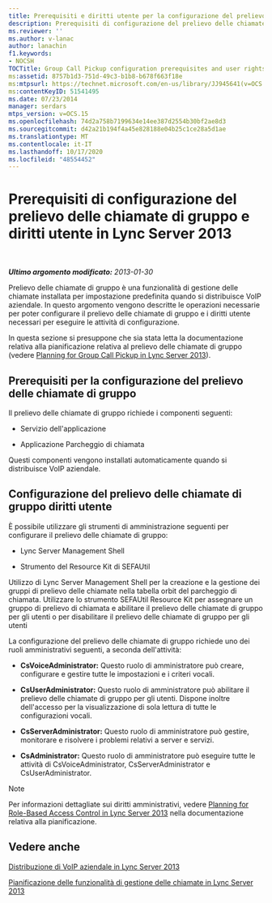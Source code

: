 ```yaml
---
title: Prerequisiti e diritti utente per la configurazione del prelievo delle chiamate di gruppo
description: Prerequisiti di configurazione del prelievo delle chiamate di gruppo e diritti utente.
ms.reviewer: ''
ms.author: v-lanac
author: lanachin
f1.keywords:
- NOCSH
TOCTitle: Group Call Pickup configuration prerequisites and user rights
ms:assetid: 8757b1d3-751d-49c3-b1b8-b678f663f18e
ms:mtpsurl: https://technet.microsoft.com/en-us/library/JJ945641(v=OCS.15)
ms:contentKeyID: 51541495
ms.date: 07/23/2014
manager: serdars
mtps_version: v=OCS.15
ms.openlocfilehash: 74d2a758b7199634e14ee387d2554b30bf2ae8d3
ms.sourcegitcommit: d42a21b194f4a45e828188e04b25c1ce28a5d1ae
ms.translationtype: MT
ms.contentlocale: it-IT
ms.lasthandoff: 10/17/2020
ms.locfileid: "48554452"
---
```

# <a name="group-call-pickup-configuration-prerequisites-and-user-rights-in-lync-server-2013"></a>Prerequisiti di configurazione del prelievo delle chiamate di gruppo e diritti utente in Lync Server 2013

<div data-xmlns="http://www.w3.org/1999/xhtml">

<div class="topic" data-xmlns="http://www.w3.org/1999/xhtml" data-msxsl="urn:schemas-microsoft-com:xslt" data-cs="https://msdn.microsoft.com/">

<div data-asp="https://msdn2.microsoft.com/asp">



</div>

<div id="mainSection">

<div id="mainBody">

<span> </span>

_**Ultimo argomento modificato:** 2013-01-30_

Prelievo delle chiamate di gruppo è una funzionalità di gestione delle chiamate installata per impostazione predefinita quando si distribuisce VoIP aziendale. In questo argomento vengono descritte le operazioni necessarie per poter configurare il prelievo delle chiamate di gruppo e i diritti utente necessari per eseguire le attività di configurazione.

In questa sezione si presuppone che sia stata letta la documentazione relativa alla pianificazione relativa al prelievo delle chiamate di gruppo (vedere [Planning for Group Call Pickup in Lync Server 2013](lync-server-2013-planning-for-group-call-pickup.md)).

<div>

## <a name="group-call-pickup-configuration-prerequisites"></a>Prerequisiti per la configurazione del prelievo delle chiamate di gruppo

Il prelievo delle chiamate di gruppo richiede i componenti seguenti:

  - Servizio dell'applicazione

  - Applicazione Parcheggio di chiamata

Questi componenti vengono installati automaticamente quando si distribuisce VoIP aziendale.

</div>

<div>

## <a name="group-call-pickup-configuration-user-rights"></a>Configurazione del prelievo delle chiamate di gruppo diritti utente

È possibile utilizzare gli strumenti di amministrazione seguenti per configurare il prelievo delle chiamate di gruppo:

  - Lync Server Management Shell

  - Strumento del Resource Kit di SEFAUtil

Utilizzo di Lync Server Management Shell per la creazione e la gestione dei gruppi di prelievo delle chiamate nella tabella orbit del parcheggio di chiamata. Utilizzare lo strumento SEFAUtil Resource Kit per assegnare un gruppo di prelievo di chiamata e abilitare il prelievo delle chiamate di gruppo per gli utenti o per disabilitare il prelievo delle chiamate di gruppo per gli utenti

La configurazione del prelievo delle chiamate di gruppo richiede uno dei ruoli amministrativi seguenti, a seconda dell'attività:

  - **CsVoiceAdministrator:** Questo ruolo di amministratore può creare, configurare e gestire tutte le impostazioni e i criteri vocali.

  - **CsUserAdministrator:** Questo ruolo di amministratore può abilitare il prelievo delle chiamate di gruppo per gli utenti. Dispone inoltre dell'accesso per la visualizzazione di sola lettura di tutte le configurazioni vocali.

  - **CsServerAdministrator:** Questo ruolo di amministratore può gestire, monitorare e risolvere i problemi relativi a server e servizi.

  - **CsAdministrator:** Questo ruolo di amministratore può eseguire tutte le attività di CsVoiceAdministrator, CsServerAdministrator e CsUserAdministrator.

<div>


> [!NOTE]
> Per informazioni dettagliate sui diritti amministrativi, vedere <A href="lync-server-2013-planning-for-role-based-access-control.md">Planning for Role-Based Access Control in Lync Server 2013</A> nella documentazione relativa alla pianificazione.



</div>

</div>

<div>

## <a name="see-also"></a>Vedere anche


[Distribuzione di VoIP aziendale in Lync Server 2013](lync-server-2013-deploying-enterprise-voice.md)  


[Pianificazione delle funzionalità di gestione delle chiamate in Lync Server 2013](lync-server-2013-planning-for-call-management-features.md)  
  

</div>

</div>

<span> </span>

</div>

</div>

</div>

